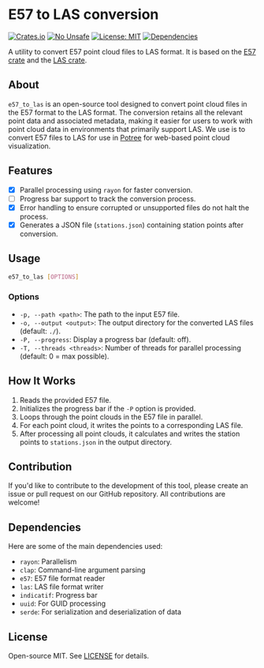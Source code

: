 # E57 to LAS conversion

[![Crates.io](https://img.shields.io/crates/v/e57_to_las.svg)](https://crates.io/crates/e57_to_las)
[![No Unsafe](https://img.shields.io/badge/unsafe-forbidden-brightgreen.svg)](https://doc.rust-lang.org/nomicon/meet-safe-and-unsafe.html)
[![License: MIT](https://img.shields.io/badge/License-MIT-blue.svg)](https://opensource.org/licenses/MIT)
[![Dependencies](https://deps.rs/repo/github/wildweb-io/e57_to_las/status.svg)](https://deps.rs/repo/github/wildweb-io/e57_to_las)

A utility to convert E57 point cloud files to LAS format. It is based on the [E57 crate](https://github.com/cry-inc/e57) and the [LAS crate](https://github.com/gadomski/las-rs).

## About

`e57_to_las` is an open-source tool designed to convert point cloud files in the E57 format to the LAS format. The conversion retains all the relevant point data and associated metadata, making it easier for users to work with point cloud data in environments that primarily support LAS. We use is to convert E57 files to LAS for use in [Potree](https://github.com/potree/potree/) for web-based point cloud visualization.

## Features

- [x] Parallel processing using `rayon` for faster conversion.
- [ ] Progress bar support to track the conversion process.
- [x] Error handling to ensure corrupted or unsupported files do not halt the process.
- [x] Generates a JSON file (`stations.json`) containing station points after conversion.

## Usage

```bash
e57_to_las [OPTIONS]
```

### Options

- `-p, --path <path>`: The path to the input E57 file.
- `-o, --output <output>`: The output directory for the converted LAS files (default: `./`).
- `-P, --progress`: Display a progress bar (default: off).
- `-T, --threads <threads>`: Number of threads for parallel processing (default: 0 = max possible).

## How It Works

1. Reads the provided E57 file.
2. Initializes the progress bar if the `-P` option is provided.
3. Loops through the point clouds in the E57 file in parallel.
4. For each point cloud, it writes the points to a corresponding LAS file.
5. After processing all point clouds, it calculates and writes the station points to `stations.json` in the output directory.

## Contribution

If you'd like to contribute to the development of this tool, please create an issue or pull request on our GitHub repository. All contributions are welcome!

## Dependencies

Here are some of the main dependencies used:

- `rayon`: Parallelism
- `clap`: Command-line argument parsing
- `e57`: E57 file format reader
- `las`: LAS file format writer
- `indicatif`: Progress bar
- `uuid`: For GUID processing
- `serde`: For serialization and deserialization of data

## License

Open-source MIT. See [LICENSE](LICENSE) for details.

